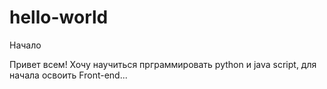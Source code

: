 # hello-world
Начало


Привет всем!
Хочу научиться прграммировать python и java script, для начала освоить Front-end... 
